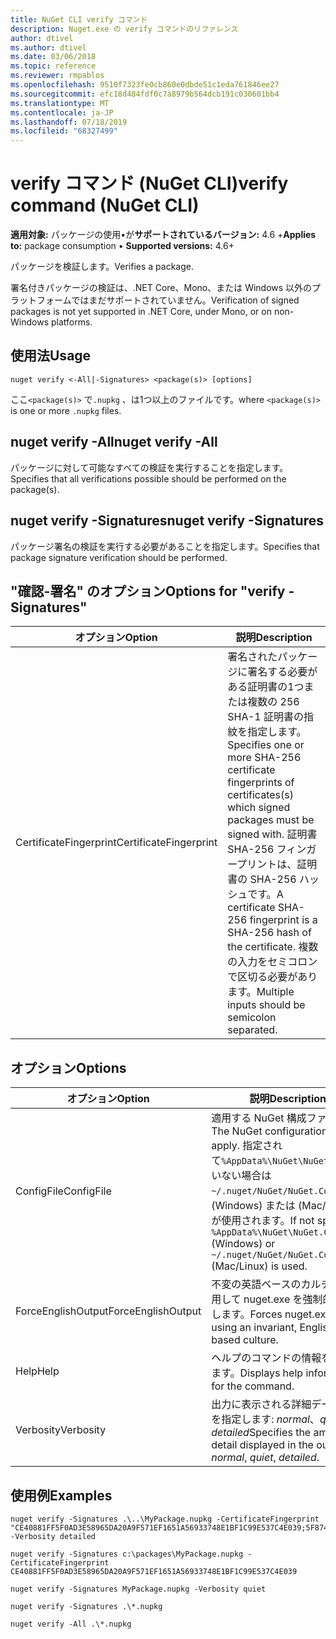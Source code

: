 ```yaml
---
title: NuGet CLI verify コマンド
description: Nuget.exe の verify コマンドのリファレンス
author: dtivel
ms.author: dtivel
ms.date: 03/06/2018
ms.topic: reference
ms.reviewer: rmpablos
ms.openlocfilehash: 9510f7323fe0cb860e0dbde51c1eda761846ee27
ms.sourcegitcommit: efc18d484fdf0c7a8979b564dcb191c030601bb4
ms.translationtype: MT
ms.contentlocale: ja-JP
ms.lasthandoff: 07/18/2019
ms.locfileid: "68327499"
---
```

# <a name="verify-command-nuget-cli"></a><span data-ttu-id="4187f-103">verify コマンド (NuGet CLI)</span><span class="sxs-lookup"><span data-stu-id="4187f-103">verify command (NuGet CLI)</span></span>

<span data-ttu-id="4187f-104">**適用対象:** パッケージの使用&bullet;が**サポートされているバージョン:** 4.6 +</span><span class="sxs-lookup"><span data-stu-id="4187f-104">**Applies to:** package consumption &bullet; **Supported versions:** 4.6+</span></span>

<span data-ttu-id="4187f-105">パッケージを検証します。</span><span class="sxs-lookup"><span data-stu-id="4187f-105">Verifies a package.</span></span>

<span data-ttu-id="4187f-106">署名付きパッケージの検証は、.NET Core、Mono、または Windows 以外のプラットフォームではまだサポートされていません。</span><span class="sxs-lookup"><span data-stu-id="4187f-106">Verification of signed packages is not yet supported in .NET Core, under Mono, or on non-Windows platforms.</span></span>

## <a name="usage"></a><span data-ttu-id="4187f-107">使用法</span><span class="sxs-lookup"><span data-stu-id="4187f-107">Usage</span></span>

```cli
nuget verify <-All|-Signatures> <package(s)> [options]
```

<span data-ttu-id="4187f-108">ここ`<package(s)>` で`.nupkg` 、は1つ以上のファイルです。</span><span class="sxs-lookup"><span data-stu-id="4187f-108">where `<package(s)>` is one or more `.nupkg` files.</span></span>

## <a name="nuget-verify--all"></a><span data-ttu-id="4187f-109">nuget verify -All</span><span class="sxs-lookup"><span data-stu-id="4187f-109">nuget verify -All</span></span>

<span data-ttu-id="4187f-110">パッケージに対して可能なすべての検証を実行することを指定します。</span><span class="sxs-lookup"><span data-stu-id="4187f-110">Specifies that all verifications possible should be performed on the package(s).</span></span>

## <a name="nuget-verify--signatures"></a><span data-ttu-id="4187f-111">nuget verify -Signatures</span><span class="sxs-lookup"><span data-stu-id="4187f-111">nuget verify -Signatures</span></span>

<span data-ttu-id="4187f-112">パッケージ署名の検証を実行する必要があることを指定します。</span><span class="sxs-lookup"><span data-stu-id="4187f-112">Specifies that package signature verification should be performed.</span></span>

## <a name="options-for-verify--signatures"></a><span data-ttu-id="4187f-113">"確認-署名" のオプション</span><span class="sxs-lookup"><span data-stu-id="4187f-113">Options for "verify -Signatures"</span></span>

| <span data-ttu-id="4187f-114">オプション</span><span class="sxs-lookup"><span data-stu-id="4187f-114">Option</span></span> | <span data-ttu-id="4187f-115">説明</span><span class="sxs-lookup"><span data-stu-id="4187f-115">Description</span></span> |
| --- | --- |
| <span data-ttu-id="4187f-116">CertificateFingerprint</span><span class="sxs-lookup"><span data-stu-id="4187f-116">CertificateFingerprint</span></span> | <span data-ttu-id="4187f-117">署名されたパッケージに署名する必要がある証明書の1つまたは複数の 256 SHA-1 証明書の指紋を指定します。</span><span class="sxs-lookup"><span data-stu-id="4187f-117">Specifies one or more SHA-256 certificate fingerprints of certificates(s) which signed packages must be signed with.</span></span> <span data-ttu-id="4187f-118">証明書 SHA-256 フィンガープリントは、証明書の SHA-256 ハッシュです。</span><span class="sxs-lookup"><span data-stu-id="4187f-118">A certificate SHA-256 fingerprint is a SHA-256 hash of the certificate.</span></span> <span data-ttu-id="4187f-119">複数の入力をセミコロンで区切る必要があります。</span><span class="sxs-lookup"><span data-stu-id="4187f-119">Multiple inputs should be semicolon separated.</span></span> |

## <a name="options"></a><span data-ttu-id="4187f-120">オプション</span><span class="sxs-lookup"><span data-stu-id="4187f-120">Options</span></span>

| <span data-ttu-id="4187f-121">オプション</span><span class="sxs-lookup"><span data-stu-id="4187f-121">Option</span></span> | <span data-ttu-id="4187f-122">説明</span><span class="sxs-lookup"><span data-stu-id="4187f-122">Description</span></span> |
| --- | --- |
| <span data-ttu-id="4187f-123">ConfigFile</span><span class="sxs-lookup"><span data-stu-id="4187f-123">ConfigFile</span></span> | <span data-ttu-id="4187f-124">適用する NuGet 構成ファイル。</span><span class="sxs-lookup"><span data-stu-id="4187f-124">The NuGet configuration file to apply.</span></span> <span data-ttu-id="4187f-125">指定されて`%AppData%\NuGet\NuGet.Config`いない場合は`~/.nuget/NuGet/NuGet.Config` 、(Windows) または (Mac/Linux) が使用されます。</span><span class="sxs-lookup"><span data-stu-id="4187f-125">If not specified, `%AppData%\NuGet\NuGet.Config` (Windows) or `~/.nuget/NuGet/NuGet.Config` (Mac/Linux) is used.</span></span>|
| <span data-ttu-id="4187f-126">ForceEnglishOutput</span><span class="sxs-lookup"><span data-stu-id="4187f-126">ForceEnglishOutput</span></span> | <span data-ttu-id="4187f-127">不変の英語ベースのカルチャを使用して nuget.exe を強制的に実行します。</span><span class="sxs-lookup"><span data-stu-id="4187f-127">Forces nuget.exe to run using an invariant, English-based culture.</span></span> |
| <span data-ttu-id="4187f-128">Help</span><span class="sxs-lookup"><span data-stu-id="4187f-128">Help</span></span> | <span data-ttu-id="4187f-129">ヘルプのコマンドの情報を表示します。</span><span class="sxs-lookup"><span data-stu-id="4187f-129">Displays help information for the command.</span></span> |
| <span data-ttu-id="4187f-130">Verbosity</span><span class="sxs-lookup"><span data-stu-id="4187f-130">Verbosity</span></span> | <span data-ttu-id="4187f-131">出力に表示される詳細データの量を指定します: *normal*、*quiet*、*detailed*</span><span class="sxs-lookup"><span data-stu-id="4187f-131">Specifies the amount of detail displayed in the output: *normal*, *quiet*, *detailed*.</span></span> |

## <a name="examples"></a><span data-ttu-id="4187f-132">使用例</span><span class="sxs-lookup"><span data-stu-id="4187f-132">Examples</span></span>

```cli
nuget verify -Signatures .\..\MyPackage.nupkg -CertificateFingerprint "CE40881FF5F0AD3E58965DA20A9F571EF1651A56933748E1BF1C99E537C4E039;5F874AAF47BCB268A19357364E7FBB09D6BF9E8A93E1229909AC5CAC865802E2" -Verbosity detailed

nuget verify -Signatures c:\packages\MyPackage.nupkg -CertificateFingerprint CE40881FF5F0AD3E58965DA20A9F571EF1651A56933748E1BF1C99E537C4E039

nuget verify -Signatures MyPackage.nupkg -Verbosity quiet

nuget verify -Signatures .\*.nupkg

nuget verify -All .\*.nupkg

```